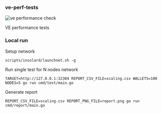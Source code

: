 ### ve-perf-tests

![ve performance check](https://github.com/insolar/ve-perf-tests/workflows/ve-performance%20check/badge.svg)

VE performance tests

### Local run
Setup network
```
scripts/insolard/launchnet.sh -g
```

Run single test for N nodes network
```
TARGET=http://127.0.0.1:32304 REPORT_CSV_FILE=scaling.csv WALLETS=100 NODES=5 go run cmd/test/main.go
```

Generate report
```
REPORT_CSV_FILE=scaling.csv REPORT_PNG_FILE=report.png go run cmd/report/main.go
```